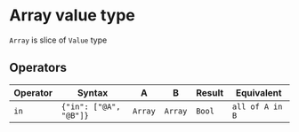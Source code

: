 # Array value type

`Array` is slice of `Value` type

## Operators
| Operator | Syntax                 | A       | B       | Result | Equivalent      |
|----------|------------------------|---------|---------|--------|-----------------|
| `in`     | `{"in": ["@A", "@B"]}` | `Array` | `Array` | `Bool` | `all of A in B` |

